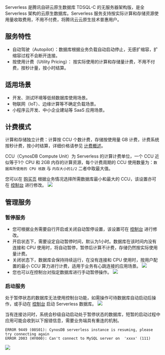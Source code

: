 
Serverless 是腾讯自研云原生数据库 TDSQL-C 的无服务器架构版，是全 Serverless 架构的云原生数据库。Serverless 服务支持按实际计算和存储资源使用量收取费用，不用不付费，将腾讯云云原生技术普惠用户。

## 服务特性
- 自动驾驶（Autopilot）：数据库根据业务负载自动启动停止，无感扩缩容，扩缩容过程不会断开连接。
- 按使用计费（Utility Pricing）： 按实际使用的计算和存储量计费，不用不付费，按秒计量，按小时结算。

## 适用场景
- 开发、测试环境等低频数据库使用场景。
- 物联网（IoT）、边缘计算等不确定负载场景。
- 小程序云开发、中小企业建站等 SaaS 应用场景。

## 计费模式
计算和存储独立计费：计算按 CCU 个数计费，存储按使用量 GB 计费，计费系统按秒计费，按小时结算，详细价格请参见 [计费概述](https://cloud.tencent.com/document/product/1003/30493)。

CCU（CynosDB Compute Unit）为 Serverless 的计算计费单位，一个 CCU 近似等于1个 CPU 和 2GB 内存的计算资源，每个计费周期的 CCU 使用数量为：`数据库所使用的 CPU 核数` 与 `内存大小的1/2` 二者中取最大值。

您可以在 [购买页](https://buy.cloud.tencent.com/cynosdb) 根据业务情况选择所需数据库最小和最大的 CCU，该设置亦可在 [控制台](https://console.cloud.tencent.com/cynosdb) 进行修改。
![](https://main.qcloudimg.com/raw/20bdc2f419cb6666b0f7dd2cadbb47e1.png)

## 管理服务
### 暂停服务
- 您可根据业务需要自行开启或关闭自动暂停设置，该设置可在 [控制台](https://console.cloud.tencent.com/cynosdb) 进行修改。
 - 开启状态下，需要设定自动暂停时间，默认为1小时。数据库在该时间内没有连接和 CPU 使用时，将自动暂停，暂停后计算不计费，存储仍然按实际使用量计费。
 - 关闭状态下，数据库会保持持续运行，在没有连接和 CPU 使用时，按用户配置的最小 CCU 算力进行计费，适用于业务有心跳连接的应用场景。
![](https://main.qcloudimg.com/raw/68beac7929b10a1085e61b64956ea465.png)
- 您也可以在控制台对指定数据库进行手动暂停操作。
![](https://main.qcloudimg.com/raw/fa880723650d7cc8f86f888eb62e5521.png)

### 启动服务
处于暂停状态的数据库无法使用控制台功能，如需操作可待数据库自动启动后操作，或手动在 [控制台](https://console.cloud.tencent.com/cynosdb) 启动 Serverless 数据库。
![](https://main.qcloudimg.com/raw/a1068366aa2b08d3043d9852b7e73663.png)

当有连接访问时，系统会秒级自动启动处于暂停状态的数据库，短暂的启动过程中应用可能会收到以下报错信息，需要业务端具有重连的机制。
```
ERROR 9449 (08S01): CynosDB serverless instance is resuming, please try connecting again
ERROR 2003 (HY000): Can't connect to MySQL server on  'xxxx' (111)
```
![](https://main.qcloudimg.com/raw/938b717a6d5282ab386b0b33237645a8.png)

